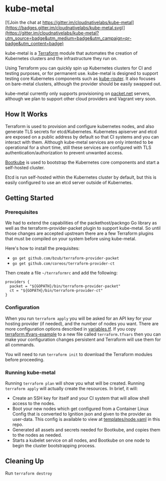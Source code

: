 # kube-metal

[![Join the chat at https://gitter.im/cloudnativelabs/kube-metal](https://badges.gitter.im/cloudnativelabs/kube-metal.svg)](https://gitter.im/cloudnativelabs/kube-metal?utm_source=badge&utm_medium=badge&utm_campaign=pr-badge&utm_content=badge)

kube-metal is a [Terraform](https://www.terraform.io/) module that automates the creation of Kubernetes
clusters and the infrastructure they run on.

Using Terraform you can quickly spin up Kubernetes clusters for CI and testing
purposes, or for permanent use. kube-metal is designed to support testing core
Kubernetes components such as
[kube-router](https://github.com/cloudnativelabs/kube-router). It also focuses
on bare-metal clusters, although the provider should be easily swapped out.

kube-metal currently only supports provisioning on [packet.net](https://www.packet.net)
servers, although we plan to support other cloud providers and Vagrant very
soon.

## How It Works

Terraform is used to provision and configure kubernetes nodes, and also
generate TLS secrets for etcd/Kubernetes. Kubernetes apiserver and etcd
are exposed on a public address by default so that CI systems and you
can interact with them. Although kube-metal services are only intented to
be operational for a short time, still these services are configured with TLS
authentication/authorization to prevent unwanted access.

[Bootkube](https://github.com/kubernetes-incubator/bootkube)
is used to bootstrap the Kubernetes core components and start
a self-hosted cluster.

Etcd is run self-hosted within the Kubernetes cluster by default, but
this is easily configured to use an etcd server outside of Kubernetes.

## Getting Started

### Prerequisites

We had to extend the capabilities of the packethost/packngo Go library
as well as the terraform-provider-packet plugin to support kube-metal. So
until those changes are accepted upstream there are a few Terraform plugins
that must be compiled on your system before using kube-metal.

Here's how to install the prequisites:
- `go get github.com/bzub/terraform-provider-packet`
- `go get github.com/coreos/terraform-provider-ct`

Then create a file `~/terraformrc` and add the following:
```
providers {
  packet = "${GOPATH}/bin/terraform-provider-packet"
  ct = "${GOPATH}/bin/terraform-provider-ct"
}
```

### Configuration

When you run `terraform apply` you will be asked for an API key for your
hosting provider (if needed), and the number of nodes you want. There are
more configuration options described in [variables.tf](/variables.tf). If you copy
[terraform.tfvars-example](/terraform.tfvars-example) to a new file called
`terraform.tfvars` then you can make your configuration changes persistent and
Terraform will use them for all commands.

You will need to run `terraform init` to download the Terraform modules
before proceeding.

### Running kube-metal

Running `terraform plan` will show you what will be created.
Running `terraform apply` will actually create the resources. In brief,
it will:

- Create an SSH key for itself and your CI system that will allow shell
  access to the nodes.
- Boot your new nodes which get configured from a Container Linux Config
  that is converted to Ignition json and given to the provider as user-data.
  This config is available to view at [templates/node.yaml](/templates/node.yaml)
  in this repo.
- Generated all assets and secrets needed for Bootkube, and copies them
  to the nodes as needed.
- Starts a kubelet service on all nodes, and Bootkube on one node to begin
  the cluster bootstrapping process.

## Cleaning Up

Run `terraform destroy`

